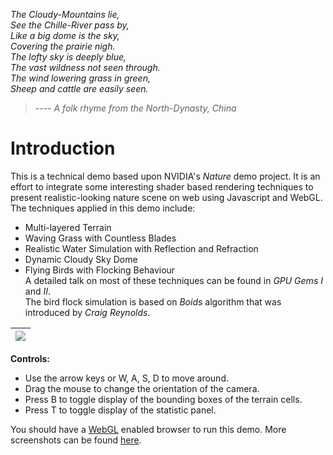 _The Cloudy-Mountains lie,_<br>
<i>See the Chille-River pass by,</i><br>
<i>Like a big dome is the sky,</i><br>
<i>Covering the prairie nigh.</i><br>
<i>The lofty sky is deeply blue,</i><br>
<i>The vast wildness not seen through.</i><br>
<i>The wind lowering grass in green,</i><br>
<i>Sheep and cattle are easily seen.</i><br>
<blockquote>----  <i>A folk rhyme from the North-Dynasty, China</i></blockquote>

<h1>Introduction</h1>

This is a technical demo based upon NVIDIA's <i>Nature</i> demo project. It is an effort to integrate some interesting shader based rendering techniques to present realistic-looking nature scene on web using Javascript and WebGL. The techniques applied in this demo include:<br>
<ul><li>Multi-layered Terrain<br>
</li><li>Waving Grass with Countless Blades<br>
</li><li>Realistic Water Simulation with Reflection and Refraction<br>
</li><li>Dynamic Cloudy Sky Dome<br>
</li><li>Flying Birds with Flocking Behaviour<br>
A detailed talk on most of these techniques can be found in <i>GPU Gems I</i> and <i>II</i>.<br>
The bird flock simulation is based on <i>Boids</i> algorithm that was introduced by <i>Craig Reynolds</i>.</li></ul>

<table><thead><th><a href='http://webgl-nature-scene.googlecode.com/svn/trunk/nature.html'><img src='http://webgl-nature-scene.googlecode.com/svn/screenshots/small10.jpg' /></a></th></thead><tbody></tbody></table>

<b>Controls:</b><br>
<ul><li>Use the arrow keys or W, A, S, D to move around.<br>
</li><li>Drag the mouse to change the orientation of the camera.<br>
</li><li>Press B to toggle display of the bounding boxes of the terrain cells.<br>
</li><li>Press T to toggle display of the statistic panel.</li></ul>

You should have a <a href='http://www.khronos.org/webgl/wiki_1_15/index.php/Getting_a_WebGL_Implementation'>WebGL</a> enabled browser to run this demo. More screenshots can be found <a href='http://code.google.com/p/webgl-nature-scene/wiki/Screenshots'>here</a>.
